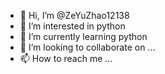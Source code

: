 - 👋 Hi, I’m @ZeYuZhao12138
- 👀 I’m interested in python
- 🌱 I’m currently learning  python
- 💞️ I’m looking to collaborate on ...
- 📫 How to reach me ...

<!---
ZeYuZhao12138/ZeYuZhao12138 is a ✨ special ✨ repository because its `README.md` (this file) appears on your GitHub profile.
You can click the Preview link to take a look at your changes.
--->
